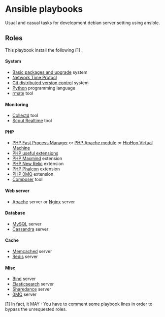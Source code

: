 Ansible playbooks
=================

Usual and casual tasks for development debian server setting using ansible.

Roles
-----

This playbook install the following [1] :

#### System
  - [Basic packages and upgrade](roles/common) system
  - [Network Time Protocl](roles/ntp)
  - [Git distributed version control](roles/git) system
  - [Python](roles/python) programming language
  - [rmate](roles/rmate) tool

#### Monitoring
  - [Collectd](roles/collectd) tool
  - [Scout Realtime](roles/scout_realtime) tool

#### PHP
  - [PHP Fast Process Manager](roles/php-fpm) or [PHP Apache module](roles/php-apache) or [HipHop Virtual Machine](roles/php-hhvm)
  - [PHP useful extensions](roles/php-extensions)
  - [PHP Maxmind](roles/php-maxmind-geoip) extension
  - [PHP New Relic](roles/php-newrelic) extension
  - [PHP Phalcon](roles/php-phalcon) extension
  - [PHP 0MQ](roles/php-zmq) extension
  - [Composer](roles/composer) tool

#### Web server
  - [Apache](roles/apache) server or [Nginx](roles/nginx) server

#### Database
  - [MySQL](roles/mysql) server
  - [Cassandra](roles/cassandra) server

#### Cache
  - [Memcached](roles/memcached) server
  - [Redis](roles/redis) server

#### Misc
  - [Bind](roles/bind) server
  - [Elasticsearch](roles/elasticsearch) server
  - [Sharedance](roles/sharedance) server
  - [0MQ](roles/zeromq) server




[1] In fact, it MAY : You have to comment some playbook lines in order to bypass the unrequested roles.